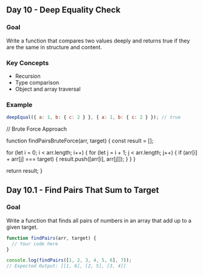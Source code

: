 ## Day 10 - Deep Equality Check

### Goal

Write a function that compares two values deeply and returns true if they are the same in structure and content.

### Key Concepts

- Recursion
- Type comparison
- Object and array traversal

### Example

```js
deepEqual({ a: 1, b: { c: 2 } }, { a: 1, b: { c: 2 } }); // true
```

// Brute Force Approach

function findPairsBruteForce(arr, target) {
const result = [];

for (let i = 0; i < arr.length; i++) {
for (let j = i + 1; j < arr.length; j++) {
if (arr[i] + arr[j] === target) {
result.push([arr[i], arr[j]]);
}
}
}

return result;
}

## Day 10.1 - Find Pairs That Sum to Target

### Goal

Write a function that finds all pairs of numbers in an array that add up to a given target.

```js
function findPairs(arr, target) {
  // Your code here
}

console.log(findPairs([1, 2, 3, 4, 5, 6], 7));
// Expected Output: [[1, 6], [2, 5], [3, 4]]
```
